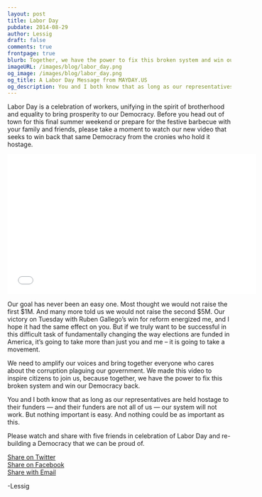 ```yaml
---
layout: post
title: Labor Day
pubdate: 2014-08-29
author: Lessig
draft: false
comments: true
frontpage: true
blurb: Together, we have the power to fix this broken system and win our Democracy back ... nothing important is easy. And nothing could be as important as this.
imageURL: /images/blog/labor_day.png
og_image: /images/blog/labor_day.png
og_title: A Labor Day Message from MAYDAY.US
og_description: You and I both know that as long as our representatives are held hostage to their funders — and their funders are not all of us — our system will not work. But nothing important is easy. And nothing could be as important as this. 
---
```


Labor Day is a celebration of workers, unifying in the spirit of brotherhood and equality to bring prosperity to our Democracy. Before you head out of town for this final summer weekend or prepare for the festive barbecue with your family and friends, please take a moment to watch our new video that seeks to win back that same Democracy from the cronies who hold it hostage. 

<iframe width="560" height="315" src="//www.youtube.com/embed/wmBGfmN6uEA" frameborder="0" allowfullscreen></iframe>

Our goal has never been an easy one. Most thought we would not raise the first $1M. And many more told us we would not raise the second $5M. Our victory on Tuesday with Ruben Gallego’s win for reform energized me, and I hope it had the same effect on you. But if we truly want to be successful in this difficult task of fundamentally changing the way elections are funded in America, it’s going to take more than just you and me – it is going to take a movement. 

We need to amplify our voices and bring together everyone who cares about the corruption plaguing our government. We made this video to inspire citizens to join us, because together, we have the power to fix this broken system and win our Democracy back.

You and I both know that as long as our representatives are held hostage to their funders — and their funders are not all of us — our system will not work. But nothing important is easy. And nothing could be as important as this. 

Please watch and share with five friends in celebration of Labor Day and re-building a Democracy that we can be proud of.

<div class="social" id="sidesocial">
  <div class="twitter"><a href="https://twitter.com/home?status=Nothing%20important%20is%20easy.%20And%20nothing%20could%20be%20as%20important%20as%20this.%20http%3A%2F%2Fyoutu.be%2FwmBGfmN6uEA%0A%23MaydayMovement" title="Share on Twitter" target="_blank"><span>Share on Twitter</span></a></div>
  <div class="facebook"><a href="https://www.facebook.com/sharer/sharer.php?u=http://youtu.be/wmBGfmN6uEA" title="Share on Facebook" target="_blank"><span>Share on Facebook</span></a></div>
  <div class="email">
      <a href='mailto:?to=&subject=A%20Mayday%20call%20for%20our%20democracy&body=You%20and%20I%20both%20know%20that%20as%20long%20as%20our%20representatives%20are%20held%20hostage%20to%20their%20funders%20%E2%80%94%20and%20their%20funders%20are%20not%20all%20of%20us%20%E2%80%94%20our%20system%20will%20not%20work.%20But%20nothing%20important%20is%20easy.%20And%20nothing%20could%20be%20as%20important%20as%20this.%20%0A%0APlease%20watch%20this%20labor%20day%20message%20from%20MAYDAY.US%20and%20share%20it%20with%20five%20friends%20in%20celebration%20of%20Labor%20Day%20and%20re-building%20a%20Democracy%20that%20we%20can%20be%20proud%20of.%20http%3A%2F%2Fyoutu.be%2FwmBGfmN6uEA%20'
      target="_blank" title="Share with Email"><span>Share with Email</span></a>
</div>

-Lessig 
